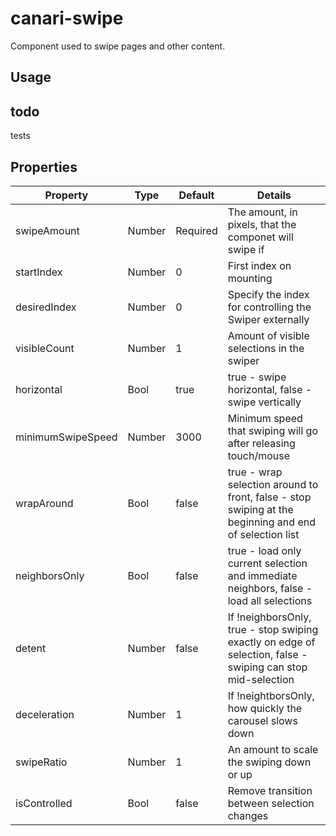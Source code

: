 # canari-swipe

Component used to swipe pages and other content.

## Usage

## todo
tests

## Properties

| Property          | Type   | Default  | Details                                                                                                     |
| ----------------- | ------ | -------- | ----------------------------------------------------------------------------------------------------------- |
| swipeAmount       | Number | Required | The amount, in pixels, that the componet will swipe if                                                      |
| startIndex        | Number | 0        | First index on mounting                                                                                     |
| desiredIndex      | Number | 0        | Specify the index for controlling the Swiper externally                                                     |
| visibleCount      | Number | 1        | Amount of visible selections in the swiper                                                                  |
| horizontal        | Bool   | true     | true - swipe horizontal, false - swipe vertically                                                           |
| minimumSwipeSpeed | Number | 3000     | Minimum speed that swiping will go after releasing touch/mouse                                              |
| wrapAround        | Bool   | false    | true - wrap selection around to front, false - stop swiping at the beginning and end of selection list      |
| neighborsOnly     | Bool   | false    | true - load only current selection and immediate neighbors, false - load all selections                     |
| detent            | Number | false    | If !neighborsOnly, true - stop swiping exactly on edge of selection, false - swiping can stop mid-selection |
| deceleration      | Number | 1        | If !neightborsOnly, how quickly the carousel slows down                                                     |
| swipeRatio        | Number | 1        | An amount to scale the swiping down or up                                                                   |
| isControlled      | Bool   | false    | Remove transition between selection changes                                                                 |
